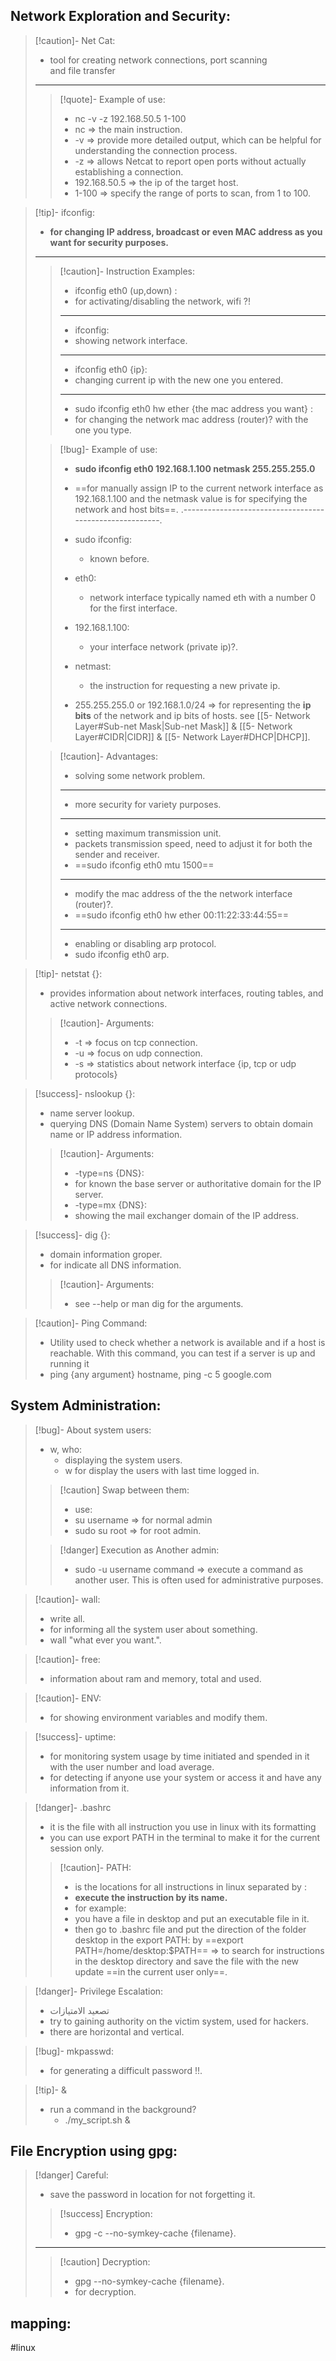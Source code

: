 
## Network Exploration and Security:

>[!caution]- Net Cat:
>- tool for creating network connections, port scanning and file transfer
>---
>>[!quote]- Example of use:
>>- nc -v -z 192.168.50.5 1-100
>>	- nc => the main instruction.
>>	- -v  => provide more detailed output, which can be helpful for understanding the connection process.
>>	- -z => allows Netcat to report open ports without actually establishing a connection.
>>	- 192.168.50.5 => the ip of the target host.
>>	- 1-100 => specify the range of ports to scan, from 1 to 100.

>[!tip]- ifconfig:
>- **for changing IP address, broadcast or even MAC address as you want for security purposes.**
>---
>>[!caution]- Instruction Examples:
>>- ifconfig eth0 (up,down) :
>>	- for activating/disabling the network, wifi ?!
>>---- 
>>- ifconfig:
>>	- showing network interface.
>>----
>>- ifconfig eth0 {ip}:
>>	- changing current ip with the new one you entered.
>>----
>>- sudo ifconfig eth0 hw ether {the mac address you want} :
>>	- for changing the network mac address (router)? with the one you type.
>
>>[!bug]- Example of use:
>>- **sudo ifconfig eth0 192.168.1.100 netmask 255.255.255.0**
>>	- ==for manually assign IP to the current network interface as 192.168.1.100 and the netmask value is for specifying the network and host bits==.
>>	.--------------------------------------------------------.
>>	- sudo ifconfig:
>>		- known before.
>>	- eth0:
>>		- network interface typically named eth with a number 0 for the first interface.
>>	- 192.168.1.100:
>>		- your interface network (private ip)?.
>>	- netmast:
>>		- the instruction for requesting a new private ip.
>>
>>- 255.255.255.0 or 192.168.1.0/24 => for representing the **ip bits** of the network and ip bits of hosts. see [[5- Network Layer#Sub-net Mask|Sub-net Mask]] & [[5- Network Layer#CIDR|CIDR]] & [[5- Network Layer#DHCP|DHCP]].
>
>>[!caution]- Advantages:
>>- solving some network problem.
>>---
>>- more security for variety purposes.
>>---
>>- setting maximum transmission unit.
>>	- packets transmission speed, need to adjust it for both the sender and receiver.
>>	- ==sudo ifconfig eth0 mtu 1500==
>>---
>>- modify the mac address of the the network interface (router)?.
>>	-  ==sudo ifconfig eth0 hw ether 00:11:22:33:44:55==
>>---
>>- enabling or disabling arp protocol.
>>	-  sudo ifconfig eth0 arp.

>[!tip]- netstat {}:
>- provides information about network interfaces, routing tables, and active network connections.
>
>>[!caution]- Arguments:
>>- -t => focus on tcp connection.
>>- -u => focus on udp connection.
>>- -s => statistics about network interface {ip, tcp or udp protocols}

>[!success]- nslookup {}:
>- name server lookup.
>- querying DNS (Domain Name System) servers to obtain domain name or IP address information.
>
>>[!caution]- Arguments:
>>- -type=ns {DNS}:
>>	- for known the base server or authoritative domain for the IP server.
>>- -type=mx {DNS}:
>>	- showing the mail exchanger domain of the IP address.

>[!success]- dig {}:
>- domain information groper.
>- for indicate all DNS information.
>
>>[!caution]- Arguments:
>>- see --help or man dig for the arguments.

>[!caution]- Ping Command:
>- Utility used to check whether a network is available and if a host is reachable. With this command, you can test if a server is up and running it
>- ping {any argument} hostname, ping -c 5 google.com

## System Administration:

>[!bug]- About system users:
>- w, who:
>	- displaying the system users.
>	- w for display the users with last time logged in.
>
>>[!caution] Swap between them:
>>- use:
>>	- su username => for normal admin
>>	- sudo su root => for root admin.
>
>>[!danger] Execution as Another admin:
>>- sudo -u username command => execute a command as another user. This is often used for administrative purposes.

>[!caution]- wall:
>- write all.
>- for informing all the system user about something.
>- wall "what ever you want.".

>[!caution]- free:
>- information about ram and memory, total and used.

>[!caution]- ENV:
>- for showing environment variables and modify them.

>[!success]- uptime:
>- for monitoring system usage by time initiated and spended in it with the user number and load average.
>- for detecting if anyone use your system or access it and have any information from it.

>[!danger]- .bashrc
>- it is the file with all instruction you use in linux with its formatting
>- you can use export PATH in the terminal to make it for the current session only.
>
>>[!caution]- PATH:
>>- is the locations for all instructions in linux separated by : 
>>- **execute the instruction by its name.**
>>- for example:
>>	- you have a file in desktop and put an executable file in it.
>>	- then go to .bashrc file and put the direction of the folder desktop in the export PATH: by  ==export PATH=/home/desktop:$PATH== => to search for instructions in the desktop directory and save the file with the new update ==in the current user only==.

>[!danger]- Privilege Escalation:
>- تصعيد الامتيازات
>- try to gaining authority on the victim system, used for hackers.
>- there are horizontal and vertical.

>[!bug]- mkpasswd:
>- for generating a difficult password !!.

>[!tip]- &
>- run a command in the background?
>	- ./my_script.sh &


## File Encryption using gpg:

>[!danger] Careful:
>- save the password in location for not forgetting it.
>
 >>[!success] Encryption:
 >>- gpg -c --no-symkey-cache {filename}.
 >---
 >>[!caution] Decryption:
 >>- gpg --no-symkey-cache {filename}.
 >>	- for decryption.

## mapping:

#linux